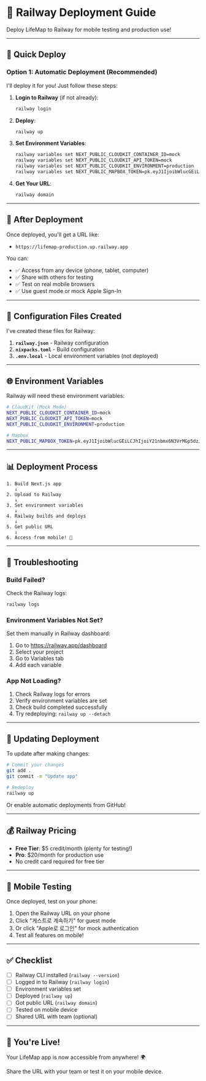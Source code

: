 # 🚂 Railway Deployment Guide

Deploy LifeMap to Railway for mobile testing and production use!

---

## 🚀 Quick Deploy

### Option 1: Automatic Deployment (Recommended)

I'll deploy it for you! Just follow these steps:

1. **Login to Railway** (if not already):
   ```bash
   railway login
   ```

2. **Deploy**:
   ```bash
   railway up
   ```

3. **Set Environment Variables**:
   ```bash
   railway variables set NEXT_PUBLIC_CLOUDKIT_CONTAINER_ID=mock
   railway variables set NEXT_PUBLIC_CLOUDKIT_API_TOKEN=mock
   railway variables set NEXT_PUBLIC_CLOUDKIT_ENVIRONMENT=production
   railway variables set NEXT_PUBLIC_MAPBOX_TOKEN=pk.eyJ1IjoibWlucGEiLCJhIjoiY21nbmx6N3VrMGp5dzJtcTVyNGYwZXpybyJ9.LEANGX0woRXI-nY62VNMfg
   ```

4. **Get Your URL**:
   ```bash
   railway domain
   ```

---

## 📱 After Deployment

Once deployed, you'll get a URL like:
- `https://lifemap-production.up.railway.app`

You can:
- ✅ Access from any device (phone, tablet, computer)
- ✅ Share with others for testing
- ✅ Test on real mobile browsers
- ✅ Use guest mode or mock Apple Sign-In

---

## 🔧 Configuration Files Created

I've created these files for Railway:

1. **`railway.json`** - Railway configuration
2. **`nixpacks.toml`** - Build configuration
3. **`.env.local`** - Local environment variables (not deployed)

---

## 🌐 Environment Variables

Railway will need these environment variables:

```bash
# CloudKit (Mock Mode)
NEXT_PUBLIC_CLOUDKIT_CONTAINER_ID=mock
NEXT_PUBLIC_CLOUDKIT_API_TOKEN=mock
NEXT_PUBLIC_CLOUDKIT_ENVIRONMENT=production

# Mapbox
NEXT_PUBLIC_MAPBOX_TOKEN=pk.eyJ1IjoibWlucGEiLCJhIjoiY21nbmx6N3VrMGp5dzJtcTVyNGYwZXpybyJ9.LEANGX0woRXI-nY62VNMfg
```

---

## 📊 Deployment Process

```
1. Build Next.js app
   ↓
2. Upload to Railway
   ↓
3. Set environment variables
   ↓
4. Railway builds and deploys
   ↓
5. Get public URL
   ↓
6. Access from mobile! 📱
```

---

## 🐛 Troubleshooting

### Build Failed?

Check the Railway logs:
```bash
railway logs
```

### Environment Variables Not Set?

Set them manually in Railway dashboard:
1. Go to https://railway.app/dashboard
2. Select your project
3. Go to Variables tab
4. Add each variable

### App Not Loading?

1. Check Railway logs for errors
2. Verify environment variables are set
3. Check build completed successfully
4. Try redeploying: `railway up --detach`

---

## 🔄 Updating Deployment

To update after making changes:

```bash
# Commit your changes
git add .
git commit -m "Update app"

# Redeploy
railway up
```

Or enable automatic deployments from GitHub!

---

## 💰 Railway Pricing

- **Free Tier**: $5 credit/month (plenty for testing!)
- **Pro**: $20/month for production use
- No credit card required for free tier

---

## 📱 Mobile Testing

Once deployed, test on your phone:

1. Open the Railway URL on your phone
2. Click "게스트로 계속하기" for guest mode
3. Or click "Apple로 로그인" for mock authentication
4. Test all features on mobile!

---

## ✅ Checklist

- [ ] Railway CLI installed (`railway --version`)
- [ ] Logged in to Railway (`railway login`)
- [ ] Environment variables set
- [ ] Deployed (`railway up`)
- [ ] Got public URL (`railway domain`)
- [ ] Tested on mobile device
- [ ] Shared URL with team (optional)

---

## 🎉 You're Live!

Your LifeMap app is now accessible from anywhere! 🌍

Share the URL with your team or test it on your mobile device.
